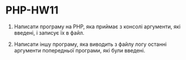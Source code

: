 # PHP-HW11

1. Написати програму на PHP, яка приймає з консолі аргументи, які введені, і записує їх в файл.

2. Написати іншу програму, яка виводить з файлу логу останні аргументи попередньої програми, які були введені.